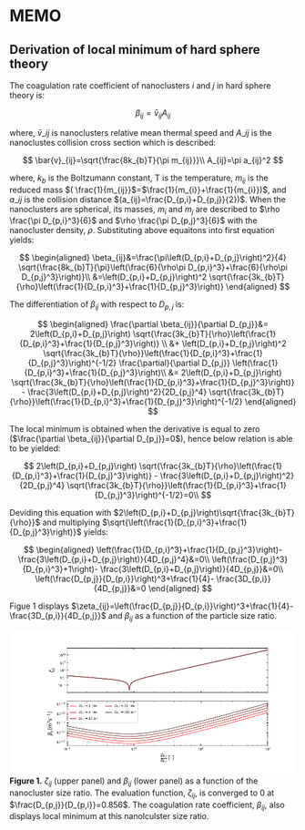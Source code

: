 # MEMO
## Derivation of local minimum of hard sphere theory
The coagulation rate coefficient of nanoclusters $i$ and $j$ in hard sphere theory is:

$$
\beta_{ij}=\bar{v}_{ij}A_{ij}
$$

where, $\bar{v}{\_{ij}}$ is nanoclusters relative mean thermal speed and $A\_{ij}$ is the nanoclustes collision cross section which is described:

$$
\bar{v}_{ij}=\sqrt{\frac{8k_{b}T}{\pi m_{ij}}}\\
A_{ij}=\pi a_{ij}^2
$$

where, $k_{b}$ is the Boltzumann constant, T is the temperature, $m_{ij}$ is the reduced mass $( \frac{1}{m_{ij}}$=$\frac{1}{m_{i}}+\frac{1}{m_{i}})$, and  $a\_{ij}$  is the collision distance $(a_{ij}=\frac{D_{p,i}+D_{p,j}}{2})$. When the nanoclusters are spherical, its masses, ${m_{i}}$ and ${m_{j}}$ are described to $\rho \frac{\pi D_{p,i}^3}{6}$ and $\rho \frac{\pi D_{p,j}^3}{6}$ with the nanocluster density, $\rho$. Substituting above equaitons into first equation yields:

$$
\begin{aligned}
\beta_{ij}&=\frac{\pi\left(D_{p,i}+D_{p,j}\right)^2}{4}
    \sqrt{\frac{8k_{b}T}{\pi}\left(\frac{6}{\rho\pi D_{p,i}^3}+\frac{6}{\rho\pi D_{p,j}^3}\right)}\\
    &=\left(D_{p,i}+D_{p,j}\right)^2
    \sqrt{\frac{3k_{b}T}{\rho}\left(\frac{1}{D_{p,i}^3}+\frac{1}{D_{p,j}^3}\right)}
\end{aligned}
$$

The differentiation of $\beta_{ij}$ with respect to $D_{p,j}$ is:

$$
\begin{aligned}
    \frac{\partial \beta_{ij}}{\partial D_{p,j}}&=
    2\left(D_{p,i}+D_{p,j}\right)
    \sqrt{\frac{3k_{b}T}{\rho}\left(\frac{1}{D_{p,i}^3}+\frac{1}{D_{p,j}^3}\right)} \\
    &+
    \left(D_{p,i}+D_{p,j}\right)^2
    \sqrt{\frac{3k_{b}T}{\rho}}\left(\frac{1}{D_{p,i}^3}+\frac{1}{D_{p,j}^3}\right)^{-1/2}
    \frac{\partial}{\partial D_{p,j}}
    \left(\frac{1}{D_{p,i}^3}+\frac{1}{D_{p,j}^3}\right)\\
    &=
    2\left(D_{p,i}+D_{p,j}\right)
    \sqrt{\frac{3k_{b}T}{\rho}\left(\frac{1}{D_{p,i}^3}+\frac{1}{D_{p,j}^3}\right)}
    -
    \frac{3\left(D_{p,i}+D_{p,j}\right)^2}{2D_{p,j}^4}
    \sqrt{\frac{3k_{b}T}{\rho}}\left(\frac{1}{D_{p,i}^3}+\frac{1}{D_{p,j}^3}\right)^{-1/2}
\end{aligned}
$$

The local minimum is obtained when the derivative is equal to zero ($\frac{\partial \beta_{ij}}{\partial D_{p,j}}=0$), hence below relation is able to be yielded:

$$
    2\left(D_{p,i}+D_{p,j}\right)
    \sqrt{\frac{3k_{b}T}{\rho}\left(\frac{1}{D_{p,i}^3}+\frac{1}{D_{p,j}^3}\right)}
    -
    \frac{3\left(D_{p,i}+D_{p,j}\right)^2}{2D_{p,j}^4}
    \sqrt{\frac{3k_{b}T}{\rho}}\left(\frac{1}{D_{p,i}^3}+\frac{1}{D_{p,j}^3}\right)^{-1/2}=0\\
$$

Deviding this equation with $2\left(D_{p,i}+D_{p,j}\right)\sqrt{\frac{3k_{b}T}{\rho}}$ and multiplying $\sqrt{\left(\frac{1}{D_{p,i}^3}+\frac{1}{D_{p,j}^3}\right)}$ yields:

$$
\begin{aligned}
    \left(\frac{1}{D_{p,i}^3}+\frac{1}{D_{p,j}^3}\right)-
    \frac{3\left(D_{p,i}+D_{p,j}\right)}{4D_{p,j}^4}&=0\\
    \left(\frac{D_{p,j}^3}{D_{p,i}^3}+1\right)-
    \frac{3\left(D_{p,i}+D_{p,j}\right)}{4D_{p,j}}&=0\\
    \left(\frac{D_{p,j}}{D_{p,i}}\right)^3+\frac{1}{4}-
    \frac{3D_{p,i}}{4D_{p,j}}&=0
\end{aligned}
$$

Figue 1 displays $\zeta_{ij}=\left(\frac{D_{p,j}}{D_{p,i}}\right)^3+\frac{1}{4}-\frac{3D_{p,i}}{4D_{p,j}}$ and $\beta_{ij}$ as a function of the particle size ratio.

![Figure 1](./Figure1.png)
**Figure 1.** $\zeta_{ij}$ (upper panel) and $\beta_{ij}$ (lower panel) as a function of the nanocluster size ratio.  The evaluation function, $\zeta_{ij}$, is converged to 0 at $\frac{D_{p,j}}{D_{p,i}}=0.856$.  The coagulation rate coefficient, $\beta_{ij}$, also displays local minimum at this nanolculster size ratio.
